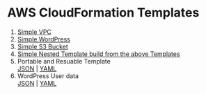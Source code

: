 # AWS CloudFormation Templates

1. [Simple VPC](https://github.com/ashutoshvct/awscloudformationtemplates/blob/master/simpleVPC)
2. [Simple WordPress](https://github.com/ashutoshvct/awscloudformationtemplates/blob/master/simplewordpress)
3. [Simple S3 Bucket](https://github.com/ashutoshvct/awscloudformationtemplates/blob/master/simpleS3bucket)
4. [Simple Nested Template build from the above Templates](https://github.com/ashutoshvct/awscloudformationtemplates/blob/master/SimpleNestedTemplates)
5. Portable and Resuable Template  
[JSON](https://github.com/ashutoshvct/awscloudformationtemplates/blob/master/portabilityandreuse) | [YAML](https://github.com/ashutoshvct/awscloudformationtemplates/blob/master/portabilityandresue.yaml)
6. WordPress User data <br>
[JSON](https://github.com/ashutoshvct/awscloudformationtemplates/blob/master/wordpressuserdata) | [YAML](https://github.com/ashutoshvct/awscloudformationtemplates/blob/master/wordpressuserdata.yaml) 
